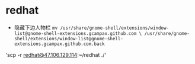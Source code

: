 # redhat
- 隐藏下边人物栏
  `mv /usr/share/gnome-shell/extensions/window-list@gnome-shell-extensions.gcampax.github.com \
  /usr/share/gnome-shell/extensions/window-list@gnome-shell-extensions.gcampax.github.com.back`

'scp -r redhat@47.106.129.114:~/redhat ./'


